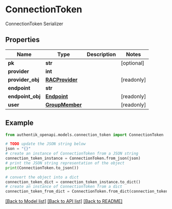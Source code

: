 # ConnectionToken

ConnectionToken Serializer

## Properties

Name | Type | Description | Notes
------------ | ------------- | ------------- | -------------
**pk** | **str** |  | [optional] 
**provider** | **int** |  | 
**provider_obj** | [**RACProvider**](RACProvider.md) |  | [readonly] 
**endpoint** | **str** |  | 
**endpoint_obj** | [**Endpoint**](Endpoint.md) |  | [readonly] 
**user** | [**GroupMember**](GroupMember.md) |  | [readonly] 

## Example

```python
from authentik_openapi.models.connection_token import ConnectionToken

# TODO update the JSON string below
json = "{}"
# create an instance of ConnectionToken from a JSON string
connection_token_instance = ConnectionToken.from_json(json)
# print the JSON string representation of the object
print(ConnectionToken.to_json())

# convert the object into a dict
connection_token_dict = connection_token_instance.to_dict()
# create an instance of ConnectionToken from a dict
connection_token_from_dict = ConnectionToken.from_dict(connection_token_dict)
```
[[Back to Model list]](../README.md#documentation-for-models) [[Back to API list]](../README.md#documentation-for-api-endpoints) [[Back to README]](../README.md)


